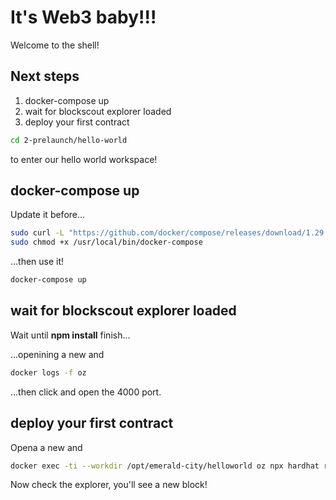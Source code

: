 # It's Web3 baby!!!

Welcome to the shell!

## Next steps

1. docker-compose up
2. wait for blockscout explorer loaded
3. deploy your first contract

```sh
cd 2-prelaunch/hello-world
```

to enter our hello world workspace!
## docker-compose up

Update it before...

```sh
sudo curl -L "https://github.com/docker/compose/releases/download/1.29.2/docker-compose-$(uname -s)-$(uname -m)" -o /usr/local/bin/docker-compose
sudo chmod +x /usr/local/bin/docker-compose
```

...then use it!

```sh
docker-compose up
```

## wait for blockscout explorer loaded

Wait until __npm install__ finish...

...openining a new <walkthrough-open-cloud-shell-button></walkthrough-open-cloud-shell-button> and

```sh
docker logs -f oz
```

...then click <walkthrough-web-preview-icon></walkthrough-web-preview-icon> and open the 4000 port.

## deploy your first contract

Opena a new <walkthrough-open-cloud-shell-button></walkthrough-open-cloud-shell-button> and

```sh
docker exec -ti --workdir /opt/emerald-city/helloworld oz npx hardhat run --network localhost scripts/deploy.js
```
Now check the explorer, you'll see a new block!
